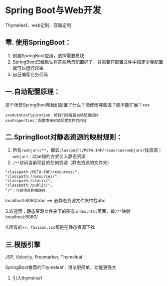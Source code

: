 
# Spring Boot与Web开发
Thymeleaf、web定制、容器定制

## 零. 使用SpringBoot：
1. 创建SpringBoot应用，选择需要模块
2. SpringBoot已经默认将这些场景配置好了，只需要在配置文件中指定少量配置就可以运行起来
3. 自己编写业务代码

## 一.自动配置原理：

这个场景SpringBoot帮我们配置了什么？能修改哪些值？能不能扩展？xxx
```
xxxAutoConfiguration：帮我们给容器自动配置组件
xxxProperties：配置类来封装配置文件的内容
```

## 二.SpringBoot对静态资源的映射规则：
1. 所有```/webjars/**```，都去```classpath:/META-INF/resources/webjars/```找资源；
```webjars：```以jar报的方式引入静态资源
2. ```/**```访问当前项目的任何资源（静态资源的文件夹）
```
"classpath:/META-INF/resources/",
"classpath:/resources/",
"classpath:/static/",
"classpath:/public/",
"/"：当前项目的根路径
```
localhost:8080/abc ==> 去静态资源文件夹中找abc

3.欢迎页：静态资源文件夹下的所有```index.html```页面，被```/**```映射
localhost:8080/

4.所有的```××、favicon.ico```都是在静态资源下找

## 三.模版引擎
JSP, Velocity, Freemarker, Thymeleaf

SpringBoot推荐的Thymeleaf：语法更简单，功能更强大

1. 引入thymeleaf